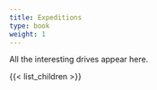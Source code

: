 ```yaml
---
title: Expeditions
type: book
weight: 1
---
```


All the interesting drives appear here.

{{< list_children >}}
